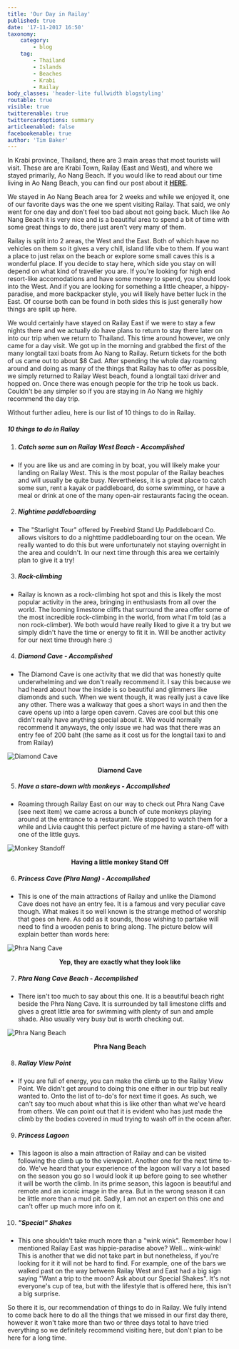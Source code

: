 ```yaml
---
title: 'Our Day in Railay'
published: true
date: '17-11-2017 16:50'
taxonomy:
    category:
        - blog
    tag:
        - Thailand
        - Islands
        - Beaches
        - Krabi
        - Railay
body_classes: 'header-lite fullwidth blogstyling'
routable: true
visible: true
twitterenable: true
twittercardoptions: summary
articleenabled: false
facebookenable: true
author: 'Tim Baker'
---
```


In Krabi province, Thailand, there are 3 main areas that most tourists will visit. These are are Krabi Town, Railay (East and West), and where we stayed primarily, Ao Nang Beach. If you would like to read about our time living in Ao Nang Beach, you can find our post about it **[HERE](https://www.canadianwanderlust.com/blog/taking-a-breather-in-ao-nang-beach?target=_blank)**.

We stayed in Ao Nang Beach area for 2 weeks and while we enjoyed it, one of our favorite days was the one we spent visiting Railay. That said, we only went for one day and don't feel too bad about not going back. Much like Ao Nang Beach it is very nice and is a beautiful area to spend a bit of time with some great things to do, there just aren't very many of them.

Railay is split into 2 areas, the West and the East. Both of which have no vehicles on them so it gives a very chill, island life vibe to them. If you want a place to just relax on the beach or explore some small caves this is a wonderful place. If you decide to stay here, which side you stay on will depend on what kind of traveller you are. If you're looking for high end resort-like accomodations and have some money to spend, you should look into the West. And if you are looking for something a little cheaper, a hippy-paradise, and more backpacker style, you will likely have better luck in the East. Of course both can be found in both sides this is just generally how things are split up here.

We would certainly have stayed on Railay East if we were to stay a few nights there and we actually do have plans to return to stay there later on into our trip when we return to Thailand. This time around however, we only came for a day visit. We got up in the morning and grabbed the first of the many longtail taxi boats from Ao Nang to Railay. Return tickets for the both of us came out to about $8 Cad. After spending the whole day roaming around and doing as many of the things that Railay has to offer as possible, we simply returned to Railay West beach, found a longtail taxi driver and hopped on. Once there was enough people for the trip he took us back. Couldn't be any simpler so if you are staying in Ao Nang we highly recommend the day trip.

Without further adieu, here is our list of 10 things to do in Railay.

##### 10 things to do in Railay
1. ##### Catch some sun on Railay West Beach - Accomplished
*  If you are like us and are coming in by boat, you will likely make your landing on Railay West. This is the most popular of the Railay beaches and will usually be quite busy. Nevertheless, it is a great place to catch some sun, rent a kayak or paddleboard, do some swimming, or have a meal or drink at one of the many open-air restaurants facing the ocean.
 
2. ##### Nightime paddleboarding
*  The "Starlight Tour" offered by Freebird Stand Up Paddleboard Co. allows visitors to do a nighttime paddleboarding tour on the ocean. We really wanted to do this but were unfortunately not staying overnight in the area and couldn't. In our next time through this area we certainly plan to give it a try!

3. ##### Rock-climbing
* Railay is known as a rock-climbing hot spot and this is likely the most popular activity in the area, bringing in enthusiasts from all over the world. The looming limestone cliffs that surround the area offer some of the most incredible rock-climbing in the world, from what I'm told (as a non rock-climber). We both would have really liked to give it a try but we simply didn't have the time or energy to fit it in. Will be another activity for our next time through here :)

4. ##### Diamond Cave - Accomplished
* The Diamond Cave is one activity that we did that was honestly quite underwhelming and we don't really recommend it. I say this because we had heard about how the inside is so beautiful and glimmers like diamonds and such. When we went though, it was really just a cave like any other. There was a walkway that goes a short ways in and then the cave opens up into a large open cavern. Caves are cool but this one didn't really have anything special about it. We would normally recommend it anyways, the only issue we had was that there was an entry fee of 200 baht (the same as it cost us for the longtail taxi to and from Railay)

![Diamond Cave](diamond-cave.jpg)
<p style= "text-align: center"><b>Diamond Cave</b></p> 


5. ##### Have a stare-down with monkeys - Accomplished
*  Roaming through Railay East on our way to check out Phra Nang Cave (see next item) we came across a bunch of cute monkeys playing around at the entrance to a restaurant. We stopped to watch them for a while and Livia caught this perfect picture of me having a stare-off with one of the little guys.

![Monkey Standoff](monkey-standoff.jpg)
<p style= "text-align: center"><b>Having a little monkey Stand Off</b></p> 


6. ##### Princess Cave (Phra Nang) - Accomplished
* This is one of the main attractions of Railay and unlike the Diamond Cave does not have an entry fee. It is a famous and very peculiar cave though. What makes it so well known is the strange method of worship that goes on here. As odd as it sounds, those wishing to partake will need to find a wooden penis to bring along. The picture below will explain better than words here:

![Phra Nang Cave](phra-nang-cave.jpg)
<p style= "text-align: center"><b>Yep, they are exactly what they look like</b></p> 

7. ##### Phra Nang Cave Beach - Accomplished
*  There isn't too much to say about this one. It is a beautiful beach right beside the Phra Nang Cave. It is surrounded by tall limestone cliffs and gives a great little area for swimming with plenty of sun and ample shade. Also usually very busy but is worth checking out.

![Phra Nang Beach](phra-nang-beach.jpg)
<p style= "text-align: center"><b>Phra Nang Beach</b></p> 

8. ##### Railay View Point
* If you are full of energy, you can make the climb up to the Railay View Point. We didn't get around to doing this one either in our trip but really wanted to. Onto the list of to-do's for next time it goes. As such, we can't say too much about what this is like other than what we've heard from others. We can point out that it is evident who has just made the climb by the bodies covered in mud trying to wash off in the ocean after.
 
9. ##### Princess Lagoon
* This lagoon is also a main attraction of Railay and can be visited following the climb up to the viewpoint. Another one for the next time to-do. We've heard that your experience of the lagoon will vary a lot based on the season you go so I would look it up before going to see whether it will be worth the climb. In its prime season, this lagoon is beautiful and remote and an iconic image in the area. But in the wrong season it can be little more than a mud pit. Sadly, I am not an expert on this one and can't offer up much more info on it. 

10. ##### "Special" Shakes
* This one shouldn't take much more than a "wink wink". Remember how I mentioned Railay East was hippie-paradise above? Well... wink-wink! This is another that we did not take part in but nonetheless, if you're looking for it it will not be hard to find. For example, one of the bars we walked past on the way between Railay West and East had a big sign saying "Want a trip to the moon? Ask about our Special Shakes". It's not everyone's cup of tea, but with the lifestyle that is offered here, this isn't a big surprise.

So there it is, our recommendation of things to do in Railay. We fully intend to come back here to do all the things that we missed in our first day there, however it won't take more than two or three days total to have tried everything so we definitely recommend visiting here, but don't plan to be here for a long time.